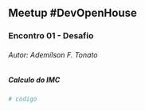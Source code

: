## Meetup #DevOpenHouse
### Encontro 01 - Desafio
###### Autor: Ademílson F. Tonato

##### Calculo do IMC
```python
# codigo
```
